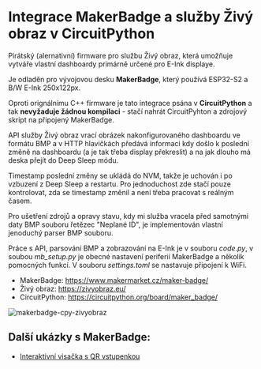 # Integrace MakerBadge a služby Živý obraz v CircuitPython

Pirátský (alernativní) firmware pro službu Živý obraz, která umožňuje vytváře vlastní dashboardy primárně určené pro E-Ink displaye.

Je odladěn pro vývojovou desku **MakerBadge**, který používá ESP32-S2 a B/W E-Ink 250x122px.

Oproti orignálnímu C++ firmware je tato integrace psána v **CircuitPython** a tak **nevyžaduje žádnou kompilaci** - stačí nahrát CircuitPyhton a zdrojový skript na připojený MakerBadge.

API služby Živý obraz vrací obrázek nakonfigurovaného dashboardu ve formátu BMP a v HTTP hlavičkách předává informaci kdy došlo k poslední změně na dashboardu (a je tak třeba display překreslit) a na jak dlouho má deska přejít do Deep Sleep módu.

Timestamp poslední změny se ukládá do NVM, takže je uchován i po vzbuzení z Deep Sleep a restartu. Pro jednoduchost zde stačí pouze kontrolovat, zda se timestamp změnil a není třeba pracovat s reálným časem.

Pro ušetření zdrojů a opravy stavu, kdy mi služba vracela před samotnými daty BMP souboru řetězec "Neplané ID", je implementován vlastní jenoduchý parser BMP souboru.

Práce s API, parsování BMP a zobrazování na E-Ink je v souboru *code.py*, v soubou *mb_setup.py* je obecné nastavení periferií MakerBadge a několik pomocných funkcí. V souboru *settings.toml* se nastavuje připojení k WiFi.

- MakerBadge: https://www.makermarket.cz/maker-badge/
- Živý obraz: https://zivyobraz.eu/
- CircuitPython: https://circuitpython.org/board/maker_badge/

![makerbadge-cpy-zivyobraz](https://github.com/MakerClassCZ/MakerBadge_Zivyobraz/assets/3875093/bcbf8335-c2c5-44a0-b281-e7ece09425dd)

## Další ukázky s MakerBadge:
- [Interaktivní visačka s QR vstupenkou](https://github.com/MakerClassCZ/Events/tree/main/2023-09-15-PyconCZ/badge)
